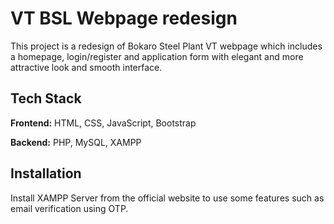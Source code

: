 
# VT BSL Webpage redesign

This project is a redesign of Bokaro Steel Plant VT webpage which includes a homepage, login/register and application form with elegant and more attractive look and smooth interface.


## Tech Stack

**Frontend:** HTML, CSS, JavaScript, Bootstrap

**Backend:** PHP, MySQL, XAMPP


## Installation

Install XAMPP Server from the official website to use some features such as email verification using OTP.

    